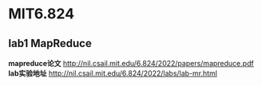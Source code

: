 # MIT6.824

## lab1 MapReduce

**mapreduce论文**
http://nil.csail.mit.edu/6.824/2022/papers/mapreduce.pdf
**lab实验地址**
http://nil.csail.mit.edu/6.824/2022/labs/lab-mr.html
